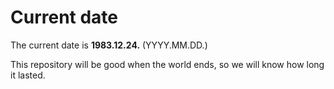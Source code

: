 # Current date

The current date is **1983.12.24.** (YYYY.MM.DD.)

This repository will be good when the world ends, so we will know how long it lasted.